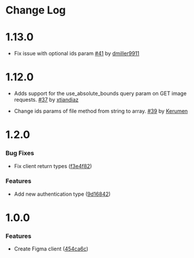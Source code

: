 # Change Log

# 1.13.0

- Fix issue with optional ids param [#41](https://github.com/jongold/figma-js/pull/41) by [dmiller9911](https://github.com/dmiller9911)

# 1.12.0

- Adds support for the use_absolute_bounds query param on GET image requests. [#37](https://github.com/jongold/figma-js/pull/37) by [xtiandiaz](https://github.com/xtiandiaz)

- Change ids params of file method from string to array. [#39](https://github.com/jongold/figma-js/pull/39) by [Kerumen](https://github.com/Kerumen)

# 1.2.0

### Bug Fixes

- Fix client return types ([f3e4f82](https://github.com/jongold/figma-js/commit/f3e4f82))

### Features

- Add new authentication type ([9d16842](https://github.com/jongold/figma-js/commit/9d16842))

# 1.0.0

### Features

- Create Figma client ([454ca6c](https://github.com/jongold/figma-js/commit/454ca6c))
